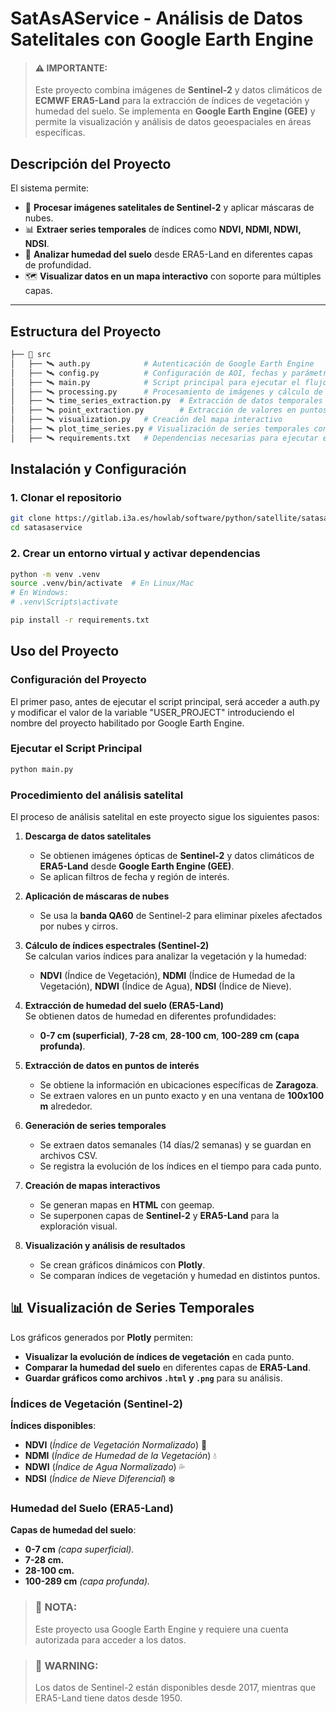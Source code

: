 # SatAsAService - Análisis de Datos Satelitales con Google Earth Engine

> #### ⚠️ IMPORTANTE:
> Este proyecto combina imágenes de **Sentinel-2** y datos climáticos de **ECMWF ERA5-Land** para la extracción de índices de vegetación y humedad del suelo. Se implementa en **Google Earth Engine (GEE)** y permite la visualización y análisis de datos geoespaciales en áreas específicas.

## **Descripción del Proyecto**
El sistema permite:
- 📡 **Procesar imágenes satelitales de Sentinel-2** y aplicar máscaras de nubes.
- 📊 **Extraer series temporales** de índices como **NDVI, NDMI, NDWI, NDSI**.
- 🌱 **Analizar humedad del suelo** desde ERA5-Land en diferentes capas de profundidad.
- 🗺️ **Visualizar datos en un mapa interactivo** con soporte para múltiples capas.

---

## **Estructura del Proyecto**
```bash
├── 📂 src
│   ├── 🛰️ auth.py            # Autenticación de Google Earth Engine
│   ├── 🛰️ config.py          # Configuración de AOI, fechas y parámetros de visualización
│   ├── 🛰️ main.py            # Script principal para ejecutar el flujo completo
│   ├── 🛰️ processing.py      # Procesamiento de imágenes y cálculo de índices
│   ├── 🛰️ time_series_extraction.py  # Extracción de datos temporales
│   ├── 🛰️ point_extraction.py        # Extracción de valores en puntos específicos
│   ├── 🛰️ visualization.py   # Creación del mapa interactivo
│   ├── 🛰️ plot_time_series.py # Visualización de series temporales con Plotly
│   ├── 🛰️ requirements.txt   # Dependencias necesarias para ejecutar el proyecto
```

## **Instalación y Configuración**
### **1. Clonar el repositorio**
```bash
git clone https://gitlab.i3a.es/howlab/software/python/satellite/satasaservice.git
cd satasaservice
```
### **2. Crear un entorno virtual y activar dependencias**
```bash
python -m venv .venv
source .venv/bin/activate  # En Linux/Mac
# En Windows:
# .venv\Scripts\activate

pip install -r requirements.txt
```

## Uso del Proyecto

### Configuración del Proyecto
El primer paso, antes de ejecutar el script principal, será acceder a auth.py y modificar el valor de la variable "USER_PROJECT" introduciendo el nombre del proyecto habilitado por Google Earth Engine.

### Ejecutar el Script Principal
```bash
python main.py
```

### Procedimiento del análisis satelital

El proceso de análisis satelital en este proyecto sigue los siguientes pasos:

1. **Descarga de datos satelitales**  
   - Se obtienen imágenes ópticas de **Sentinel-2** y datos climáticos de **ERA5-Land** desde **Google Earth Engine (GEE)**.  
   - Se aplican filtros de fecha y región de interés.

2. **Aplicación de máscaras de nubes**  
   - Se usa la **banda QA60** de Sentinel-2 para eliminar píxeles afectados por nubes y cirros.

3. **Cálculo de índices espectrales (Sentinel-2)**  
   Se calculan varios índices para analizar la vegetación y la humedad:
   - **NDVI** (Índice de Vegetación), **NDMI** (Índice de Humedad de la Vegetación), **NDWI** (Índice de Agua), **NDSI** (Índice de Nieve).

4. **Extracción de humedad del suelo (ERA5-Land)**  
   Se obtienen datos de humedad en diferentes profundidades:
   - **0-7 cm (superficial)**, **7-28 cm**, **28-100 cm**, **100-289 cm (capa profunda)**.

5. **Extracción de datos en puntos de interés**  
   - Se obtiene la información en ubicaciones específicas de **Zaragoza**.  
   - Se extraen valores en un punto exacto y en una ventana de **100x100 m** alrededor.  

6. **Generación de series temporales**  
   - Se extraen datos semanales (14 días/2 semanas) y se guardan en archivos CSV.  
   - Se registra la evolución de los índices en el tiempo para cada punto.

7. **Creación de mapas interactivos**  
   - Se generan mapas en **HTML** con geemap.  
   - Se superponen capas de **Sentinel-2** y **ERA5-Land** para la exploración visual.

8. **Visualización y análisis de resultados**  
   - Se crean gráficos dinámicos con **Plotly**.  
   - Se comparan índices de vegetación y humedad en distintos puntos.

## 📊 **Visualización de Series Temporales**
Los gráficos generados por **Plotly** permiten:

- **Visualizar la evolución de índices de vegetación** en cada punto.
- **Comparar la humedad del suelo** en diferentes capas de **ERA5-Land**.
- **Guardar gráficos como archivos `.html` y `.png`** para su análisis.

### **Índices de Vegetación (Sentinel-2)**
**Índices disponibles**:
- **NDVI** (*Índice de Vegetación Normalizado*) 🌿
- **NDMI** (*Índice de Humedad de la Vegetación*) 💧
- **NDWI** (*Índice de Agua Normalizado*) 💦
- **NDSI** (*Índice de Nieve Diferencial*) ❄️

### **Humedad del Suelo (ERA5-Land)**
**Capas de humedad del suelo**:
- **0-7 cm** *(capa superficial).*
- **7-28 cm.**
- **28-100 cm.**
- **100-289 cm** *(capa profunda).*

> ### 📝 NOTA:
> Este proyecto usa Google Earth Engine y requiere una cuenta autorizada para acceder a los datos.

> ### 🚨 WARNING:
> Los datos de Sentinel-2 están disponibles desde 2017, mientras que ERA5-Land tiene datos desde 1950.